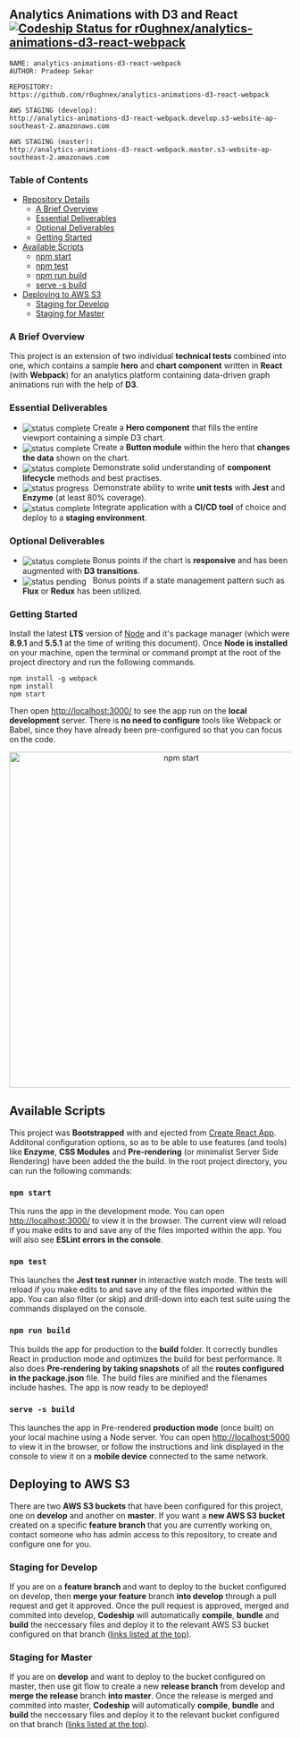 <!--- Section 1 -->
## Analytics Animations with D3 and React [![Codeship Status for r0ughnex/analytics-animations-d3-react-webpack](https://app.codeship.com/projects/30d9b760-ebd1-0135-a309-3e260d7a1584/status?branch=master)](https://app.codeship.com/projects/270253)

```
NAME: analytics-animations-d3-react-webpack
AUTHOR: Pradeep Sekar

REPOSITORY:
https://github.com/r0ughnex/analytics-animations-d3-react-webpack

AWS STAGING (develop):
http://analytics-animations-d3-react-webpack.develop.s3-website-ap-southeast-2.amazonaws.com

AWS STAGING (master):
http://analytics-animations-d3-react-webpack.master.s3-website-ap-southeast-2.amazonaws.com
```

### Table of Contents

- [Repository Details](#analytics-animations-with-d3-and-react)
    - [A Brief Overview](#a-brief-overview)
    - [Essential Deliverables](#essential-deliverables)
    - [Optional Deliverables](#optional-deliverables)
    - [Getting Started](#getting-started)
- [Available Scripts](#available-scripts)
    - [npm start](#npm-start)
    - [npm test](#npm-test)
    - [npm run build](#npm-run-build)
    - [serve -s build](#serve-s-build)
- [Deploying to AWS S3](#deploying-to-aws-s3)
    - [Staging for Develop](#staging-for-develop)
    - [Staging for Master](#staging-for-master)

### A Brief Overview

This project is an extension of two individual **technical tests** combined into one, which contains a sample **hero** and **chart component** written in **React** (with **Webpack**) for an analytics platform containing data-driven graph animations run with the help of **D3**.

### Essential Deliverables

- <img alt="status complete" src="https://img.shields.io/badge/status-complete-brightgreen.svg" style="vertical-align: middle;"> Create a **Hero component** that fills the entire viewport containing a simple D3 chart.
- <img alt="status complete" src="https://img.shields.io/badge/status-complete-brightgreen.svg" style="vertical-align: middle;"> Create a **Button module** within the hero that **changes the data** shown on the chart.
- <img alt="status complete" src="https://img.shields.io/badge/status-complete-brightgreen.svg" style="vertical-align: middle;"> Demonstrate solid understanding of **component lifecycle** methods and best practises.
- <img alt="status progress" src="https://img.shields.io/badge/status-progress-blue.svg" style="vertical-align: middle;">&nbsp; Demonstrate ability to write **unit tests** with **Jest** and **Enzyme** (at least 80% coverage).
- <img alt="status complete" src="https://img.shields.io/badge/status-complete-brightgreen.svg" style="vertical-align: middle;"> Integrate application with a **CI/CD tool** of choice and deploy to a **staging environment**.

### Optional Deliverables

- <img alt="status complete" src="https://img.shields.io/badge/status-complete-brightgreen.svg" style="vertical-align: middle;"> Bonus points if the chart is **responsive** and has been augmented with **D3 transitions**.
- <img alt="status pending" src="https://img.shields.io/badge/status-pending-red.svg" style="vertical-align: middle;">&nbsp;&nbsp; Bonus points if a state management pattern such as **Flux** or **Redux** has been utilized.

### Getting Started

Install the latest **LTS** version of [Node](https://nodejs.org/en/) and it's package manager (which were **8.9.1** and **5.5.1** at the time of writing this document). Once **Node is installed** on your machine, open the terminal or command prompt at the root of the project directory and run the following commands.

```
npm install -g webpack
npm install
npm start
```

Then open [http://localhost:3000/](http://localhost:3000/) to see the app run on the **local development** server. There is **no need to configure** tools like Webpack or Babel, since they have already been pre-configured so that you can focus on the code.

<p align="center">
    <img src="https://github.com/r0ughnex/analytics-animations-d3-react-webpack/blob/master/src/App.video.gif?raw=true" width="600" height="auto" alt="npm start">
</p>



<!--- Section 2 -->
## Available Scripts

This project was **Bootstrapped** with and ejected from [Create React App](https://github.com/facebookincubator/create-react-app). Additonal configuration options, so as to be able to use features (and tools) like **Enzyme**, **CSS Modules** and **Pre-rendering** (or minimalist Server Side Rendering) have been added the the build. In the root project directory, you can run the following commands:

### `npm start`

This runs the app in the development mode. You can open [http://localhost:3000/](http://localhost:3000/) to view it in the browser. The current view will reload if you make edits to and save any of the files imported within the app. You will also see **ESLint errors in the console**.

### `npm test`

This launches the **Jest test runner** in interactive watch mode. The tests will reload if you make edits to and save any of the files imported within the app. You can also filter (or skip) and drill-down into each test suite using the commands displayed on the console.

### `npm run build`

This builds the app for production to the **build** folder. It correctly bundles React in production mode and optimizes the build for best performance. It also does **Pre-rendering by taking snapshots** of all the **routes configured in the package.json** file. The build files are minified and the filenames include hashes. The app is now ready to be deployed!

### `serve -s build`

This launches the app in Pre-rendered **production mode** (once built) on your local machine using a Node server. You can open [http://localhost:5000](http://localhost:5000) to view it in the browser, or follow the instructions and link displayed in the console to view it on a **mobile device** connected to the same network.



<!--- Section 3 -->
## Deploying to AWS S3

There are two **AWS S3 buckets** that have been configured for this project, one on **develop** and another on **master**. If you want a **new AWS S3 bucket** created on a specific **feature branch** that you are currently working on, contact someone who has admin access to this repository, to create and configure one for you.

### Staging for Develop

If you are on a **feature branch** and want to deploy to the bucket configured on develop, then **merge your feature** branch **into develop** through a pull request and get it approved. Once the pull request is approved, merged and commited into develop, **Codeship** will automatically **compile**, **bundle** and **build** the neccessary files and deploy it to the relevant AWS S3 bucket configured on that branch ([links listed at the top](#analytics-animations-with-d3-and-react)).

### Staging for Master

If you are on **develop** and want to deploy to the bucket configured on master, then use git flow to create a new **release branch** from develop and **merge the release** branch **into master**. Once the release is merged and commited into master, **Codeship** will automatically **compile**, **bundle** and **build** the neccessary files and deploy it to the relevant bucket configured on that branch ([links listed at the top](#analytics-animations-with-d3-and-react)).
